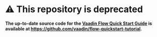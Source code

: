 # ⚠️ This repository is deprecated

**The up-to-date source code for the [Vaadin Flow Quick Start Guide](https://vaadin.com/docs/latest/flow/guide/quick-start) is available at https://github.com/vaadin/flow-quickstart-tutorial.**
